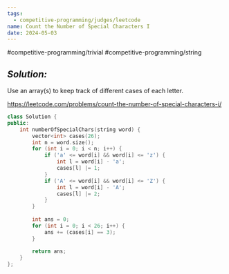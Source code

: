 ```yaml
---
tags:
  - competitive-programming/judges/leetcode
name: Count the Number of Special Characters I
date: 2024-05-03
---
```

#competitive-programming/trivial #competitive-programming/string 
## _Solution:_
Use an array(s) to keep track of different cases of each letter.

https://leetcode.com/problems/count-the-number-of-special-characters-i/
```cpp
class Solution {
public:
    int numberOfSpecialChars(string word) {
        vector<int> cases(26);
        int n = word.size();
        for (int i = 0; i < n; i++) {
            if ('a' <= word[i] && word[i] <= 'z') {
                int l = word[i] - 'a';
                cases[l] |= 1;
            }
            if ('A' <= word[i] && word[i] <= 'Z') {
                int l = word[i] - 'A';
                cases[l] |= 2;
            }
        }
        
        int ans = 0;
        for (int i = 0; i < 26; i++) {
            ans += (cases[i] == 3);
        }
        
        return ans;
    }
};
```
